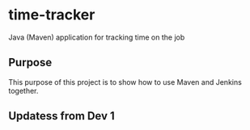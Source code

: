 # time-tracker
Java (Maven) application for tracking time on the job

## Purpose

This purpose of this project is to show how to use Maven and Jenkins together.

## Updatess from Dev 1
